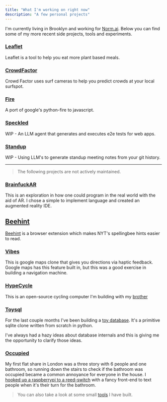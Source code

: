 ```yaml
---
title: "What I'm working on right now"
description: "A few personal projects"
---
```


I'm currently living in Brooklyn and working for [Norm.ai](https://norm.ai). Below you can find some of my more recent side projects, tools and experiments.

### [Leaflet](https://github.com/craigmulligan/leaflet)

Leaflet is a tool to help you eat more plant based meals.

### [CrowdFactor](/posts/crowdfactor/)

Crowd Factor uses surf cameras to help you predict crowds at your local surfspot.

### [Fire](https://github.com/craigmulligan/js-fire)

A port of google's python-fire to javascript.

### [Speckled](https://github.com/craigmulligan/speckled)

WIP - An LLM agent that generates and executes e2e tests for web apps.

### [Standup](https://github.com/craigmulligan/standup)

WIP - Using LLM's to generate standup meeting notes from your git history.

---

> The following projects are not actively maintained.

### [BrainfuckAR](posts/brainfuckar)

This is an exploration in how one could program in the real world with the aid of AR. I chose a simple to implement language and created an augmented reality IDE.

## [Beehint](/posts/beehint)

[Beehint](/posts/beehint) is a browser extension which makes NYT's spellingbee hints easier to read.

### [Vibes](https://github.com/craigmulligan/mapbox-navigation-machine)

This is google maps clone that gives you directions via haptic feedback. Google maps has this feature built in, but this was a good exercise in building a navigation machine.

### [HypeCycle](https://github.com/RespectableThieves/hypecycle)

This is an open-source cycling computer I'm building with my [brother](https://www.shaunmulligan.com/)

### [Toysql](https://github.com/craigmulligan/toysql)

For the last couple months I've been building a [toy database](https://github.com/craigmulligan/toysql). It's a primitive sqlite clone written from scratch in python.

I've always had a hazy ideas about database internals and this is giving me the opportunity to clarify those ideas.

### [Occupied](https://hackster.io/craigmulligan/occupied-507dc6)

My first flat share in London was a three story with 6 people and one bathroom, so running down the stairs to check if the bathroom was occupied became a common annoyance for everyone in the house. I [hooked up a raspberrypi to a reed-switch](https://hackster.io/craigmulligan/occupied-507dc6) with a fancy front-end to text people when it's their turn for the bathroom.

> You can also take a look at some small [tools](/tools) I have built.

